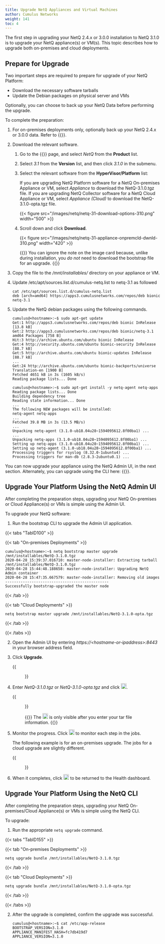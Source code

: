 ```yaml
---
title: Upgrade NetQ Appliances and Virtual Machines
author: Cumulus Networks
weight: 141
toc: 4
---
```

The first step in upgrading your NetQ 2.4.x or 3.0.0 installation to NetQ 3.1.0 is to upgrade your NetQ appliance(s) or VM(s). This topic describes how to upgrade both on-premises and cloud deployments.

## Prepare for Upgrade

Two important steps are required to prepare for upgrade of your NetQ Platform:

- Download the necessary software tarballs
- Update the Debian packages on physical server and VMs

Optionally, you can choose to back up your NetQ Data before performing the upgrade.

To complete the preparation:

1. For on-premises deployments only, optionally back up your NetQ 2.4.x or 3.0.0 data. Refer to {{<link title="Back Up and Restore NetQ">}}.

2. Download the relevant software.

    1. Go to the {{<exlink url="https://support.mellanox.com/s/" text="MyMellanox downloads page">}} page, and select *NetQ* from the **Product** list.

    2. Select *3.1* from the **Version** list, and then click *3.1.0* in the submenu.

    3. Select the relevant software from the **HyperVisor/Platform** list:

        If you are upgrading NetQ Platform software for a NetQ On-premises Appliance or VM, select *Appliance*  to download the NetQ-3.1.0.tgz file. If you are upgrading NetQ Collector software for a NetQ Cloud Appliance or VM, select *Appliance (Cloud)* to download the NetQ-3.1.0-opta.tgz file.

        {{< figure src="/images/netq/netq-31-download-options-310.png" width="500" >}}

    4. Scroll down and click **Download**.

        {{< figure src="/images/netq/netq-31-appliance-onpremcld-dwnld-310.png" width="420" >}}

        {{<notice note>}}
You can ignore the note on the image card because, unlike during installation, you <em>do not</em> need to download the bootstrap file for an upgrade.
        {{</notice>}}

3. Copy the file to the */mnt/installables/* directory on your appliance or VM.

4. Update /etc/apt/sources.list.d/cumulus-netq.list to netq-3.1 as followed

    ```
    cat /etc/apt/sources.list.d/cumulus-netq.list
    deb [arch=amd64] https://apps3.cumulusnetworks.com/repos/deb bionic netq-3.1
    ```

5. Update the NetQ debian packages using the following commands.

    ```
    cumulus@<hostname>:~$ sudo apt-get update
    Get:1 http://apps3.cumulusnetworks.com/repos/deb bionic InRelease [13.8 kB]
    Get:2 http://apps3.cumulusnetworks.com/repos/deb bionic/netq-3.1 amd64 Packages [758 B]
    Hit:3 http://archive.ubuntu.com/ubuntu bionic InRelease
    Get:4 http://security.ubuntu.com/ubuntu bionic-security InRelease [88.7 kB]
    Get:5 http://archive.ubuntu.com/ubuntu bionic-updates InRelease [88.7 kB]
    ...
    Get:24 http://archive.ubuntu.com/ubuntu bionic-backports/universe Translation-en [1900 B]
    Fetched 4651 kB in 3s (1605 kB/s)
    Reading package lists... Done
    ```

    ```
    cumulus@<hostname>:~$ sudo apt-get install -y netq-agent netq-apps
    Reading package lists... Done
    Building dependency tree
    Reading state information... Done
    ...
    The following NEW packages will be installed:
    netq-agent netq-apps
    ...
    Fetched 39.8 MB in 3s (13.5 MB/s)
    ...
    Unpacking netq-agent (3.1.0-ub18.04u28~1594095612.8f00ba1) ...
    ...
    Unpacking netq-apps (3.1.0-ub18.04u28~1594095612.8f00ba1) ...
    Setting up netq-apps (3.1.0-ub18.04u28~1594095612.8f00ba1) ...
    Setting up netq-agent (3.1.0-ub18.04u28~1594095612.8f00ba1) ...
    Processing triggers for rsyslog (8.32.0-1ubuntu4) ...
    Processing triggers for man-db (2.8.3-2ubuntu0.1) ...
    ```

You can now upgrade your appliance using the NetQ Admin UI, in the next section. Alternately, you can upgrade using the CLI here: {{<link title="#Upgrade Your Platform Using the NetQ CLI" text="Upgrade Your Platform Using the NetQ CLI">}}.

## Upgrade Your Platform Using the NetQ Admin UI

After completing the preparation steps, upgrading your NetQ On-premises or Cloud Appliance(s) or VMs is simple using the Admin UI.

To upgrade your NetQ software:

1. Run the bootstrap CLI to upgrade the Admin UI application.

{{< tabs "TabID100" >}}

{{< tab "On-premises Deployments" >}}

```
cumulus@<hostname>:~$ netq bootstrap master upgrade /mnt/installables/NetQ-3.1.0.tgz
2020-04-28 15:39:37.016710: master-node-installer: Extracting tarball /mnt/installables/NetQ-3.1.0.tgz
2020-04-28 15:44:48.188658: master-node-installer: Upgrading NetQ Admin container
2020-04-28 15:47:35.667579: master-node-installer: Removing old images
-----------------------------------------------
Successfully bootstrap-upgraded the master node
```

{{< /tab >}}

{{< tab "Cloud Deployments" >}}

```
netq bootstrap master upgrade /mnt/installables/NetQ-3.1.0-opta.tgz
```

{{< /tab >}}

{{< /tabs >}}

2. Open the Admin UI by entering *https://\<hostname-or-ipaddress\>:8443* in your browser address field.

3. Click **Upgrade**.

    {{<figure src="/images/netq/adminui-upgrade-begin-300.png" width="700" caption="On-premises deployment (cloud deployment only has Node and Pod cards)">}}

4. Enter *NetQ-3.1.0.tgz* or *NetQ-3.1.0-opta.tgz* and click <img src="https://icons.cumulusnetworks.com/01-Interface-Essential/50-Navigate/navigation-right-circle-1_1.svg" height="18" width="18"/>.

    {{<figure src="/images/netq/adminui-upgrade-enter-tar-300.png" width="700">}}

    {{<notice tip>}}
The <img src="https://icons.cumulusnetworks.com/01-Interface-Essential/50-Navigate/navigation-right-circle-1_1.svg" height="18" width="18"/> is only visible after you enter your tar file information.
    {{</notice>}}

5. Monitor the progress. Click <img src="https://icons.cumulusnetworks.com/52-Arrows-Diagrams/01-Arrows/arrow-circle-down.svg" height="18" width="18"/> to monitor each step in the jobs.

    The following example is for an on-premises upgrade. The jobs for a cloud upgrade are slightly different.

    {{<figure src="/images/netq/adminui-upgrade-progress-241.png" width="700">}}

5. When it completes, click <img src="https://icons.cumulusnetworks.com/01-Interface-Essential/50-Navigate/navigation-right-circle-1_1.svg" height="18" width="18"/> to be returned to the Health dashboard.

## Upgrade Your Platform Using the NetQ CLI

After completing the preparation steps, upgrading your NetQ On-premises/Cloud Appliance(s) or VMs is simple using the NetQ CLI.

To upgrade:

1. Run the appropriate `netq upgrade` command.

{{< tabs "TabID155" >}}

{{< tab "On-premises Deployments" >}}

```
netq upgrade bundle /mnt/installables/NetQ-3.1.0.tgz
```

{{< /tab >}}

{{< tab "Cloud Deployments" >}}

```
netq upgrade bundle /mnt/installables/NetQ-3.1.0-opta.tgz
```

{{< /tab >}}

{{< /tabs >}}

2. After the upgrade is completed, confirm the upgrade was successful.

    ```
    cumulus@<hostname>:~$ cat /etc/app-release
    BOOTSTRAP_VERSION=3.1.0
    APPLIANCE_MANIFEST_HASH=fc7db419d7
    APPLIANCE_VERSION=3.1.0
    ```
